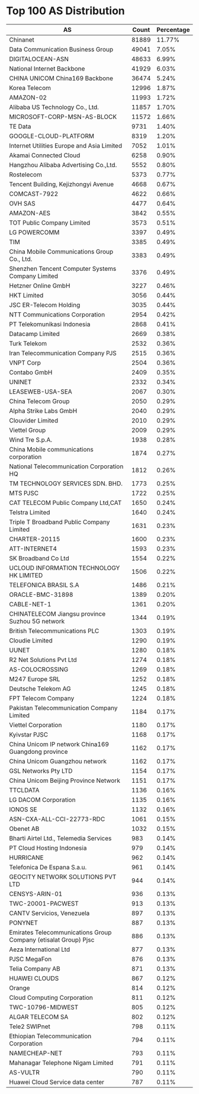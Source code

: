 # Top 100 AS Distribution
| AS | Count | Percentage |
|----|----|----|
| Chinanet | 81889 | 11.77% |
| Data Communication Business Group | 49041 | 7.05% |
| DIGITALOCEAN-ASN | 48633 | 6.99% |
| National Internet Backbone | 41929 | 6.03% |
| CHINA UNICOM China169 Backbone | 36474 | 5.24% |
| Korea Telecom | 12996 | 1.87% |
| AMAZON-02 | 11993 | 1.72% |
| Alibaba US Technology Co., Ltd. | 11857 | 1.70% |
| MICROSOFT-CORP-MSN-AS-BLOCK | 11572 | 1.66% |
| TE Data | 9731 | 1.40% |
| GOOGLE-CLOUD-PLATFORM | 8319 | 1.20% |
| Internet Utilities Europe and Asia Limited | 7052 | 1.01% |
| Akamai Connected Cloud | 6258 | 0.90% |
| Hangzhou Alibaba Advertising Co.,Ltd. | 5552 | 0.80% |
| Rostelecom | 5373 | 0.77% |
| Tencent Building, Kejizhongyi Avenue | 4668 | 0.67% |
| COMCAST-7922 | 4622 | 0.66% |
| OVH SAS | 4477 | 0.64% |
| AMAZON-AES | 3842 | 0.55% |
| TOT Public Company Limited | 3573 | 0.51% |
| LG POWERCOMM | 3397 | 0.49% |
| TIM | 3385 | 0.49% |
| China Mobile Communications Group Co., Ltd. | 3383 | 0.49% |
| Shenzhen Tencent Computer Systems Company Limited | 3376 | 0.49% |
| Hetzner Online GmbH | 3227 | 0.46% |
| HKT Limited | 3056 | 0.44% |
| JSC ER-Telecom Holding | 3035 | 0.44% |
| NTT Communications Corporation | 2954 | 0.42% |
| PT Telekomunikasi Indonesia | 2868 | 0.41% |
| Datacamp Limited | 2669 | 0.38% |
| Turk Telekom | 2532 | 0.36% |
| Iran Telecommunication Company PJS | 2515 | 0.36% |
| VNPT Corp | 2504 | 0.36% |
| Contabo GmbH | 2409 | 0.35% |
| UNINET | 2332 | 0.34% |
| LEASEWEB-USA-SEA | 2067 | 0.30% |
| China Telecom Group | 2050 | 0.29% |
| Alpha Strike Labs GmbH | 2040 | 0.29% |
| Clouvider Limited | 2010 | 0.29% |
| Viettel Group | 2009 | 0.29% |
| Wind Tre S.p.A. | 1938 | 0.28% |
| China Mobile communications corporation | 1874 | 0.27% |
| National Telecommunication Corporation HQ | 1812 | 0.26% |
| TM TECHNOLOGY SERVICES SDN. BHD. | 1773 | 0.25% |
| MTS PJSC | 1722 | 0.25% |
| CAT TELECOM Public Company Ltd,CAT | 1650 | 0.24% |
| Telstra Limited | 1640 | 0.24% |
| Triple T Broadband Public Company Limited | 1631 | 0.23% |
| CHARTER-20115 | 1600 | 0.23% |
| ATT-INTERNET4 | 1593 | 0.23% |
| SK Broadband Co Ltd | 1554 | 0.22% |
| UCLOUD INFORMATION TECHNOLOGY HK LIMITED | 1506 | 0.22% |
| TELEFONICA BRASIL S.A | 1486 | 0.21% |
| ORACLE-BMC-31898 | 1389 | 0.20% |
| CABLE-NET-1 | 1361 | 0.20% |
| CHINATELECOM Jiangsu province Suzhou 5G network | 1344 | 0.19% |
| British Telecommunications PLC | 1303 | 0.19% |
| Cloudie Limited | 1290 | 0.19% |
| UUNET | 1280 | 0.18% |
| R2 Net Solutions Pvt Ltd | 1274 | 0.18% |
| AS-COLOCROSSING | 1269 | 0.18% |
| M247 Europe SRL | 1252 | 0.18% |
| Deutsche Telekom AG | 1245 | 0.18% |
| FPT Telecom Company | 1224 | 0.18% |
| Pakistan Telecommunication Company Limited | 1184 | 0.17% |
| Viettel Corporation | 1180 | 0.17% |
| Kyivstar PJSC | 1168 | 0.17% |
| China Unicom IP network China169 Guangdong province | 1162 | 0.17% |
| China Unicom Guangzhou network | 1162 | 0.17% |
| GSL Networks Pty LTD | 1154 | 0.17% |
| China Unicom Beijing Province Network | 1151 | 0.17% |
| TTCLDATA | 1136 | 0.16% |
| LG DACOM Corporation | 1135 | 0.16% |
| IONOS SE | 1132 | 0.16% |
| ASN-CXA-ALL-CCI-22773-RDC | 1061 | 0.15% |
| Obenet AB | 1032 | 0.15% |
| Bharti Airtel Ltd., Telemedia Services | 983 | 0.14% |
| PT Cloud Hosting Indonesia | 979 | 0.14% |
| HURRICANE | 962 | 0.14% |
| Telefonica De Espana S.a.u. | 961 | 0.14% |
| GEOCITY NETWORK SOLUTIONS PVT LTD | 944 | 0.14% |
| CENSYS-ARIN-01 | 936 | 0.13% |
| TWC-20001-PACWEST | 913 | 0.13% |
| CANTV Servicios, Venezuela | 897 | 0.13% |
| PONYNET | 887 | 0.13% |
| Emirates Telecommunications Group Company (etisalat Group) Pjsc | 886 | 0.13% |
| Aeza International Ltd | 877 | 0.13% |
| PJSC MegaFon | 876 | 0.13% |
| Telia Company AB | 871 | 0.13% |
| HUAWEI CLOUDS | 867 | 0.12% |
| Orange | 814 | 0.12% |
| Cloud Computing Corporation | 811 | 0.12% |
| TWC-10796-MIDWEST | 805 | 0.12% |
| ALGAR TELECOM SA | 802 | 0.12% |
| Tele2 SWIPnet | 798 | 0.11% |
| Ethiopian Telecommunication Corporation | 794 | 0.11% |
| NAMECHEAP-NET | 793 | 0.11% |
| Mahanagar Telephone Nigam Limited | 791 | 0.11% |
| AS-VULTR | 790 | 0.11% |
| Huawei Cloud Service data center | 787 | 0.11% |
